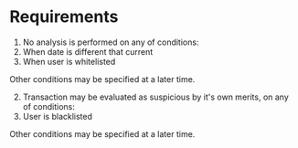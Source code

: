 Requirements
============

1. No analysis is performed on any of conditions:
  1. When date is different that current
  2. When user is whitelisted
  
  Other conditions may be specified at a later time.
  
2. Transaction may be evaluated as suspicious by it's own merits, on any of conditions:
  1. User is blacklisted
  
  Other conditions may be specified at a later time. 
